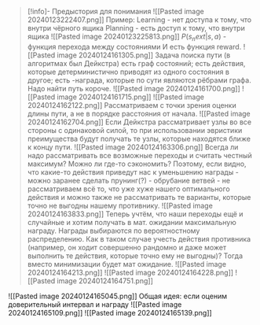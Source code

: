 >[!info]- Предыстория для понимания
![[Pasted image 20240123222407.png]]
Пример:
Learning - нет доступа к тому, что внутри чёрного ящика
Planning - есть доступ к тому, что внутри ящика
![[Pasted image 20240123225813.png]]
$P(s_next|s,a)$ - функция перехода между состояниями
И есть функция reward.
![[Pasted image 20240124161305.png]]
Задача поиска пути (в алгоритмах был Дейкстра) есть граф состояний;
есть действия, которые детерминистично приводят из одного состояния в другое;
есть -награда, которые по сути являются рёбрами графа.
Надо найти путь короче.
![[Pasted image 20240124161700.png]]
![[Pasted image 20240124161715.png]]
![[Pasted image 20240124162122.png]]
Рассматриваем с точки зрения оценки длины пути, а не в порядке расстояния от начала.
![[Pasted image 20240124162704.png]]
Если Дейкстра рассматривает узлы во все стороны с одинаковой силой, то при использовании эвристики преимущества будут получать те узлы, которые находятся ближе к концу пути.
![[Pasted image 20240124163306.png]]
Всегда ли надо рассматривать все возможные переходы и считать честный максимум? Можно ли где-то сэкономить?
Поэтому, если видно, что какие-то действия приведут нас к уменьшению награды - можно заранее сделать прунинг(?) - обрубание ветвей - не рассматриваем всё то, что уже хуже нашего оптимального действия и можно также не рассматривать те варианты, которые точно не выгодны нашему противнику.
![[Pasted image 20240124163833.png]]
Теперь учтём, что наши переходы ещё и случайные и хотим получать в мат. ожидании максимальную награду. Награды выбираются по вероятностному распределению.
Как в таком случае учесть действия противника (например, он ходит совершенно рандомно и даже может выполнить те действия, которые точно ему не выгодны)?
Тогда вместо минимизации будет мат ожидание.
![[Pasted image 20240124164213.png]]
![[Pasted image 20240124164228.png]]
![[Pasted image 20240124164751.png]]

![[Pasted image 20240124165045.png]]
Общая идея: если оценим доверительный интервал и награду
![[Pasted image 20240124165109.png]]
![[Pasted image 20240124165139.png]]